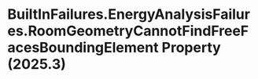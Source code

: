 # BuiltInFailures.EnergyAnalysisFailures.RoomGeometryCannotFindFreeFacesBoundingElement Property (2025.3)

﻿